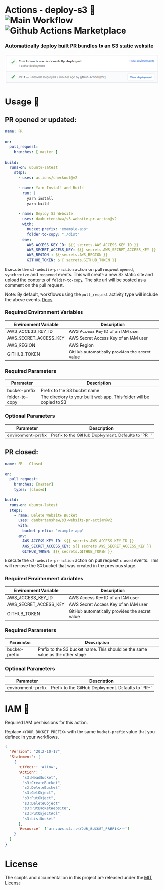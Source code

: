 # Actions - deploy-s3 🚀 ![Main Workflow](https://github.com/chumchumagency/deploy-s3/workflows/Main%20Workflow/badge.svg) ![Github Actions Marketplace](https://img.shields.io/badge/Marketplace-Github%20Action-brightgreen)

### Automatically deploy built PR bundles to an S3 static website

![Example](Example.png?raw=true)

# Usage 📝

## PR opened or updated:

```yaml
name: PR

on:
  pull_request:
    branches: [ master ]

build:
  runs-on: ubuntu-latest
    steps:
      - uses: actions/checkout@v2

      - name: Yarn Install and Build
        run: |
          yarn install
          yarn build

      - name: Deploy S3 Website
        uses: danburtenshaw/s3-website-pr-action@v2
        with:
          bucket-prefix: "example-app"
          folder-to-copy: "./dist"
        env:
          AWS_ACCESS_KEY_ID: ${{ secrets.AWS_ACCESS_KEY_ID }}
          AWS_SECRET_ACCESS_KEY: ${{ secrets.AWS_SECRET_ACCESS_KEY }}
          AWS_REGION : ${{secrets.AWS_REGION }}
          GITHUB_TOKEN: ${{ secrets.GITHUB_TOKEN }}
```

Execute the `s3-website-pr-action` action on pull request `opened`, `synchronize` and `reopened` events. This will create a new S3 static site and upload the contents of `folder-to-copy`.
The site url will be posted as a comment on the pull request.

Note: By default, workflows using the `pull_request` activity type will include the above events. [Docs](https://help.github.com/en/actions/reference/events-that-trigger-workflows#pull-request-event-pull_request)

### Required Environment Variables

| Environment Variable  | Description                                    |
| --------------------- | ---------------------------------------------- |
| AWS_ACCESS_KEY_ID     | AWS Access Key ID of an IAM user               |
| AWS_SECRET_ACCESS_KEY | AWS Secret Access Key of an IAM user           |
| AWS_REGION            | AWS Region                                     |
| GITHUB_TOKEN          | GitHub automatically provides the secret value |

### Required Parameters

| Parameter      | Description                                                           |
| -------------- | --------------------------------------------------------------------- |
| bucket-prefix  | Prefix to the S3 bucket name                                          |
| folder-to-copy | The directory to your built web app. This folder will be copied to S3 |

### Optional Parameters

| Parameter          | Description                                        |
| ------------------ | -------------------------------------------------- |
| environment-prefix | Prefix to the GitHub Deployment. Defaults to 'PR-' |

## PR closed:

```yaml
name: PR - Closed

on:
  pull_request:
    branches: [master]
    types: [closed]

build:
  runs-on: ubuntu-latest
  steps:
    - name: Delete Website Bucket
      uses: danburtenshaw/s3-website-pr-action@v2
      with:
        bucket-prefix: 'example-app'
      env:
        AWS_ACCESS_KEY_ID: ${{ secrets.AWS_ACCESS_KEY_ID }}
        AWS_SECRET_ACCESS_KEY: ${{ secrets.AWS_SECRET_ACCESS_KEY }}
        GITHUB_TOKEN: ${{ secrets.GITHUB_TOKEN }}
```

Execute the `s3-website-pr-action` action on pull request `closed` events. This will remove the S3 bucket that was created in the previous stage.

### Required Environment Variables

| Environment Variable  | Description                                    |
| --------------------- | ---------------------------------------------- |
| AWS_ACCESS_KEY_ID     | AWS Access Key ID of an IAM user               |
| AWS_SECRET_ACCESS_KEY | AWS Secret Access Key of an IAM user           |
| GITHUB_TOKEN          | GitHub automatically provides the secret value |

### Required Parameters

| Parameter     | Description                                                                    |
| ------------- | ------------------------------------------------------------------------------ |
| bucket-prefix | Prefix to the S3 bucket name. This should be the same value as the other stage |

### Optional Parameters

| Parameter          | Description                                        |
| ------------------ | -------------------------------------------------- |
| environment-prefix | Prefix to the GitHub Deployment. Defaults to 'PR-' |

# IAM 🔐

Required IAM permissions for this action.

Replace `<YOUR_BUCKET_PREFIX>` with the same `bucket-prefix` value that you defined in your workflows.

```json
{
  "Version": "2012-10-17",
  "Statement": [
    {
      "Effect": "Allow",
      "Action": [
        "s3:HeadBucket",
        "s3:CreateBucket",
        "s3:DeleteBucket",
        "s3:GetObject",
        "s3:PutObject",
        "s3:DeleteObject",
        "s3:PutBucketWebsite",
        "s3:PutObjectAcl",
        "s3:ListBucket"
      ],
      "Resource": ["arn:aws:s3:::<YOUR_BUCKET_PREFIX>-*"]
    }
  ]
}
```

# License

The scripts and documentation in this project are released under the [MIT License](LICENSE)
